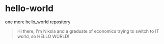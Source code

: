 # hello-world
one more hello_world repository

> Hi there, I'm Nikola and a graduate of economics trying to switch to IT world, so HELLO WORLD!
